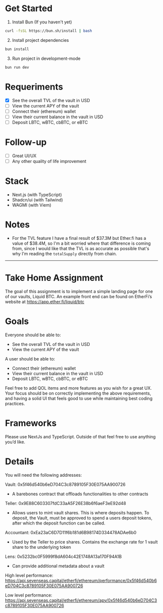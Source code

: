 
# Get Started

1. Install Bun (If you haven't yet)
```bash
curl -fsSL https://bun.sh/install | bash
```

2. Install project dependencies
```bash
bun install
```

3. Run project in development-mode
```bash
bun run dev
```

# Requeriments
- [x] See the overall TVL of the vault in USD
- [ ] View the current APY of the vault
- [ ] Connect their (ethereum) wallet
- [ ] View their current balance in the vault in USD
- [ ] Deposit LBTC, wBTC, cbBTC, or eBTC

# Follow-up
- [ ] Great UI/UX
- [ ] Any other quality of life improvement

# Stack
- Next.js (with TypeScript)
- Shadcn/ui (with Tailwind)
- WAGMI (with Viem)

# Notes

- For the TVL feature I have a final result of $37.3M but Ether.fi has a value of $38.4M, so I'm a bit worried where that difference is coming from, since I would like that the TVL is as accurate as possible that's why I'm reading the `totalSupply` directly from chain.

---

# Take Home Assignment
The goal of this assignment is to implement a simple landing page for one of our vaults, Liquid BTC. An example front end can be found on EtherFi’s website at https://app.ether.fi/liquid/btc

# Goals
Everyone should be able to:
* See the overall TVL of the vault in USD
* View the current APY of the vault

A user should be able to:
* Connect their (ethereum) wallet
* View their current balance in the vault in USD
* Deposit LBTC, wBTC, cbBTC, or eBTC

Feel free to add QOL items and more features as you wish for a great UX. Your focus should be on correctly implementing the above requirements, and having a solid UI that feels good to use while maintaining best coding practices.

# Frameworks
Please use NextJs and TypeScript. Outside of that feel free to use anything you’d like.

# Details
You will need the following addresses:

Vault: 0x5f46d540b6eD704C3c8789105F30E075AA900726
* A barebones contract that offloads functionalities to other contracts

Teller: 0x9E88C603307fdC33aA5F26E38b6f6aeF3eE92d48
* Allows users to mint vault shares. This is where deposits happen. To deposit, the Vault, must be approved to spend a users deposit tokens, after which the deposit function can be called.

Accountant: 0xEa23aC6D7D11f6b181d6B98174D334478ADAe6b0
* Used by the Teller to price shares. Contains the exchange rate for 1 vault share to the underlying token

Lens: 0x5232bc0F5999f8dA604c42E1748A13a170F94A1B
* Can provide additional metadata about a vault

High level performance: https://api.sevenseas.capital/etherfi/ethereum/performance/0x5f46d540b6eD704C3c8789105F30E075AA900726

Low level performance: https://api.sevenseas.capital/etherfi/ethereum/apy/0x5f46d540b6eD704C3c8789105F30E075AA900726
